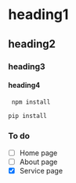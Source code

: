 # heading1
## heading2
### heading3
#### heading4

` npm install`

`pip install`

### To do
- [ ] Home page
- [ ] About page
- [x] Service page